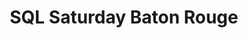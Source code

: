 ---
state: LA
region: BatonRouge
title: SQL Saturday Baton Rouge
event_url: https://www.sqlsatbr.com/
start_date: 2019-08-17
cost: FREE
topics: [ cloud, dataai, mssql, dotnet, containers, azure ]
---